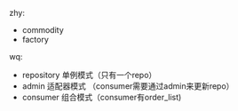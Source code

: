 zhy:
- commodity
- factory

wq:
- repository 单例模式（只有一个repo）
- admin 适配器模式 （consumer需要通过admin来更新repo）
- consumer 组合模式（consumer有order_list)